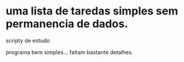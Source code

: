 # uma lista de taredas simples sem permanencia de dados.
scripty de estudo

programa bem simples... faltam bastante detalhes.